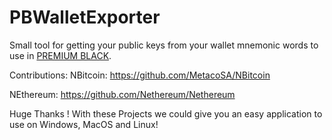 # PBWalletExporter
Small tool for getting your public keys from your wallet mnemonic words to use in [PREMIUM BLACK](https://premium.black/).


Contributions: 
NBitcoin: https://github.com/MetacoSA/NBitcoin

NEthereum: https://github.com/Nethereum/Nethereum

Huge Thanks ! With these Projects we could give you an easy application to use on Windows, MacOS and Linux!
